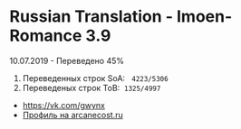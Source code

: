 # Russian Translation - Imoen-Romance 3.9 
10.07.2019 - Переведено 45%
<ol>
<li>Переведенных строк SoA: &nbsp;&nbsp;<code>4223/5306</code>&nbsp;</li>
<li>Переведеных строк ToB:&nbsp;&nbsp;<code>1325/4997</code>&nbsp;</li>
</ol>


<ul>
<li><a href="https://vk.com/gwynx" target="_blank" rel="noopener">https://vk.com/gwynx</a></li>
<li><a href="https://arcanecoast.ru/forum/memberlist.php?mode=viewprofile&amp;u=5079" target="_blank" rel="noopener">Профиль на arcanecost.ru</a></li>
</ul>


